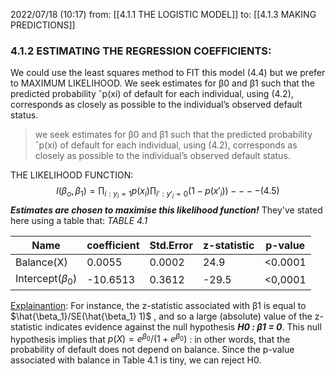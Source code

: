 2022/07/18  (10:17)
from: [[4.1.1 THE LOGISTIC MODEL]]
to: [[4.1.3 MAKING PREDICTIONS]]

### 4.1.2 ESTIMATING THE REGRESSION COEFFICIENTS:
We could use the least squares method to FIT this model (4.4) but we prefer to MAXIMUM LIKELIHOOD.
We seek estimates for β0 and β1 such that the predicted probability ˆp(xi) of default for each individual, using (4.2), corresponds as closely as possible to the individual’s observed default status.

>we seek estimates for β0 and β1 such that the predicted probability ˆp(xi) of default for each individual, using (4.2), corresponds as closely as possible to the individual’s observed default status.

THE LIKELIHOOD FUNCTION:
$$
l(\beta_{o}, \beta_1)=\prod_{i:y_i=1}p(x_{i}) \prod_{i':y'_i=0}(1-p(x'_i))----(4.5)
$$
***Estimates are chosen to maximise this likelihood function!***
They've stated here using a table that: 
*TABLE 4.1*

| Name                 | coefficient | Std.Error | z-statistic | p-value |
| -------------------- | ----------- | --------- | ----------- | ------- |
| Balance(X)           | 0.0055      | 0.0002    | 24.9        | <0.0001 |
| Intercept($\beta_0$) | -10.6513    | 0.3612    | -29.5       | <0,0001 |

<u>Explainantion</u>:
For instance, the z-statistic associated with β1 is equal to $\hat{\beta_1}/SE(\hat{\beta_1} 1)$ , and so a large (absolute) value of the z-statistic indicates evidence against the null hypothesis ***H0 : β1 = 0***. This null hypothesis implies that $p(X) = e^{β_{0}}/(1+e^{β_0})$ : in other words, that the probability of default does not depend on balance. Since the p-value associated with balance in Table 4.1 is tiny, we can reject H0.